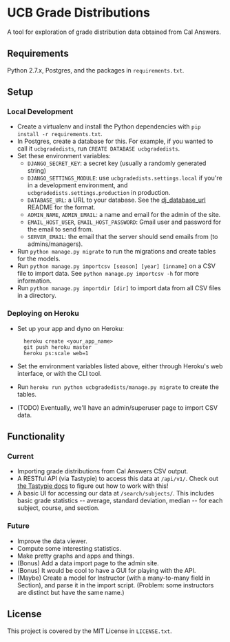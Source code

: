 # UCB Grade Distributions

A tool for exploration of grade distribution data obtained from Cal Answers.

## Requirements

Python 2.7.x, Postgres, and the packages in `requirements.txt`.

## Setup

### Local Development

* Create a virtualenv and install the Python dependencies with `pip install -r requirements.txt`.
* In Postgres, create a database for this. For example, if you wanted to call it `ucbgradedists`, run `CREATE DATABASE ucbgradedists`.
* Set these environment variables:
  * `DJANGO_SECRET_KEY`: a secret key (usually a randomly generated string)
  * `DJANGO_SETTINGS_MODULE`: use `ucbgradedists.settings.local` if you're in a development environment, and `ucbgradedists.settings.production` in production.
  * `DATABASE_URL`: a URL to your database. See the [dj_database_url](https://github.com/kennethreitz/dj-database-url) README for the format.
  * `ADMIN_NAME`, `ADMIN_EMAIL`: a name and email for the admin of the site.
  * `EMAIL_HOST_USER`, `EMAIL_HOST_PASSWORD`: Gmail user and password for the email to send from.
  * `SERVER_EMAIL`: the email that the server should send emails from (to admins/managers).
* Run `python manage.py migrate` to run the migrations and create tables for the models.
* Run `python manage.py importcsv [season] [year] [inname]` on a CSV file to import data. See `python manage.py importcsv -h` for more information.
* Run `python manage.py importdir [dir]` to import data from all CSV files in a directory.

### Deploying on Heroku

* Set up your app and dyno on Heroku:

        heroku create <your_app_name>
        git push heroku master
        heroku ps:scale web=1

* Set the environment variables listed above, either through Heroku's web interface, or with the CLI tool.
* Run `heroku run python ucbgradedists/manage.py migrate` to create the tables.
* (TODO) Eventually, we'll have an admin/superuser page to import CSV data.

## Functionality

### Current

* Importing grade distributions from Cal Answers CSV output.
* A RESTful API (via Tastypie) to access this data at `/api/v1/`. Check out [the Tastypie docs](http://django-tastypie.readthedocs.org/en/latest/) to figure out how to work with this!
* A basic UI for accessing our data at `/search/subjects/`. This includes basic grade statistics -- average, standard deviation, median -- for each subject, course, and section.

### Future

* Improve the data viewer.
* Compute some interesting statistics.
* Make pretty graphs and apps and things.
* (Bonus) Add a data import page to the admin site.
* (Bonus) It would be cool to have a GUI for playing with the API.
* (Maybe) Create a model for Instructor (with a many-to-many field in Section), and parse it in the import script. (Problem: some instructors are distinct but have the same name.)

## License

This project is covered by the MIT License in `LICENSE.txt`.
